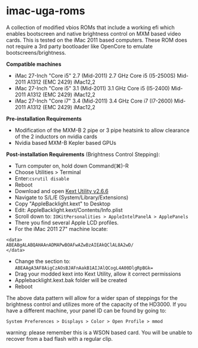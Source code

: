 # imac-uga-roms
A collection of modified vbios ROMs that include a working efi which enables bootscreen and native brightness control on MXM based video cards. This is tested on the iMac 2011 based computers. These ROM does not require a 3rd party bootloader like OpenCore to emulate bootscreens/brightness.

**Compatible machines**
- iMac 27-Inch "Core i5" 2.7 (Mid-2011)	2.7 GHz Core i5 (I5-2500S)	Mid-2011	A1312 (EMC 2429)	iMac12,2
- iMac 27-Inch "Core i5" 3.1 (Mid-2011)	3.1 GHz Core i5 (I5-2400)	Mid-2011	A1312 (EMC 2429)	iMac12,2
- iMac 27-Inch "Core i7" 3.4 (Mid-2011)	3.4 GHz Core i7 (I7-2600)	Mid-2011	A1312 (EMC 2429)	iMac12,2

**Pre-installation Requirements**
- Modification of the MXM-B 2 pipe or 3 pipe heatsink to allow clearance of the 2 inductors on nvidia cards
- Nvidia based MXM-B Kepler based GPUs 

**Post-installation Requirements** 
 (Brightness Control Stepping):
- Turn computer on, hold down Command(⌘)-R
- Choose Utilities > Terminal
- Enter:`csrutil disable`
- Reboot
- Download and open [Kext Utility v2.6.6](http://cvad-mac.narod.ru/index/0-4)
- Navigate to S/L/E (System/Library/Extensions)
- Copy "AppleBacklight.kext" to Desktop
- Edit: AppleBacklight.kext/Contents/Info.plist
- Scroll down to: `IOKitPersonalities > AppleIntelPanelA > ApplePanels`
- There you find several Apple LCD profiles.
- For the iMac 2011 27" machine locate: 
```<key>F10Ta007</key>
<data>
ABEABgALABQAHAAnADMAPwBOAFwAZwBzAIEAkQClAL8A2wD/
</data>
```
- Change the <data> section to: `ABEAAgA3AF8AigCzAOsBJAFnAakB1AIJAlQCogL4A00DlgRpBGk=`
- Drag your modded kext into Kext Utility, allow it correct permissions
- Applebacklight.kext.bak folder will be created
- Reboot

The above data pattern will allow for a wider span of steppings for the brightness control and utilizes more of the capacity of the HD3000. If you have a different machine, your panel ID can be found by going to:

`System Preferences > Displays > Color > Open Profile > mmod`

warning: please remember this is a WSON based card. You will be unable to recover from a bad flash with a regular clip.
